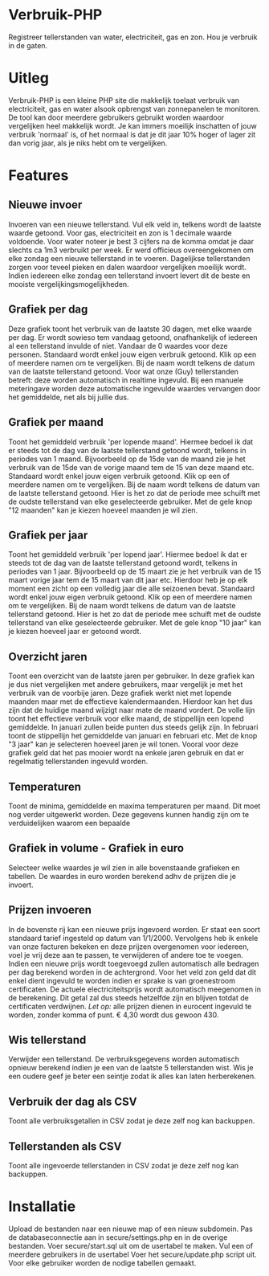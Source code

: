 # Verbruik-PHP
Registreer tellerstanden van water, electriciteit, gas en zon. Hou je verbruik in de gaten.

# Uitleg
Verbruik-PHP is een kleine PHP site die makkelijk toelaat verbruik van electriciteit, gas en water alsook opbrengst van zonnepanelen te monitoren. De tool kan door meerdere gebruikers gebruikt worden waardoor vergelijken heel makkelijk wordt. Je kan immers moeilijk inschatten of jouw verbruik 'normaal' is, of het normaal is dat je dit jaar 10% hoger of lager zit dan vorig jaar, als je niks hebt om te vergelijken.

# Features
## Nieuwe invoer
Invoeren van een nieuwe tellerstand. 
Vul elk veld in, telkens wordt de laatste waarde getoond. Voor gas, electriciteit en zon is 1 decimale waarde voldoende. Voor water noteer je best 3 cijfers na de komma omdat je daar slechts ca 1m3 verbruikt per week.
Er werd officieus overeengekomen om elke zondag een nieuwe tellerstand in te voeren. Dagelijkse tellerstanden zorgen voor teveel pieken en dalen waardoor vergelijken moeilijk wordt. Indien iedereen elke zondag een tellerstand invoert levert dit de beste en mooiste vergelijkingsmogelijkheden.

## Grafiek per dag
Deze grafiek toont het verbruik van de laatste 30 dagen, met elke waarde per dag. Er wordt sowieso tem vandaag getoond, onafhankelijk of iedereen al een tellerstand invulde of niet. Vandaar de 0 waardes voor deze personen. 
Standaard wordt enkel jouw eigen verbruik getoond. Klik op een of meerdere namen om te vergelijken. Bij de naam wordt telkens de datum van de laatste tellerstand getoond.
Voor wat onze (Guy) tellerstanden betreft: deze worden automatisch in realtime ingevuld. Bij een manuele meteringave worden deze automatische ingevulde waardes vervangen door het gemiddelde, net als bij jullie dus. 

## Grafiek per maand
Toont het gemiddeld verbruik 'per lopende maand'. Hiermee bedoel ik dat er steeds tot de dag van de laatste tellerstand getoond wordt, telkens in periodes van 1 maand. Bijvoorbeeld op de 15de van de maand zie je het verbruik van de 15de van de vorige maand tem de 15 van deze maand etc. Standaard wordt enkel jouw eigen verbruik getoond. Klik op een of meerdere namen om te vergelijken. Bij de naam wordt telkens de datum van de laatste tellerstand getoond. Hier is het zo dat de periode mee schuift met de oudste tellerstand van elke geselecteerde gebruiker. Met de gele knop "12 maanden" kan je kiezen hoeveel maanden je wil zien.

## Grafiek per jaar
Toont het gemiddeld verbruik 'per lopend jaar'. Hiermee bedoel ik dat er steeds tot de dag van de laatste tellerstand getoond wordt, telkens in periodes van 1 jaar. Bijvoorbeeld op de 15 maart zie je het verbruik van de 15 maart vorige jaar tem de 15 maart van dit jaar etc. Hierdoor heb je op elk moment een zicht op een volledig jaar die alle seizoenen bevat. Standaard wordt enkel jouw eigen verbruik getoond. Klik op een of meerdere namen om te vergelijken. Bij de naam wordt telkens de datum van de laatste tellerstand getoond. Hier is het zo dat de periode mee schuift met de oudste tellerstand van elke geselecteerde gebruiker. Met de gele knop "10 jaar" kan je kiezen hoeveel jaar er getoond wordt. 

## Overzicht jaren
Toont een overzicht van de laatste jaren per gebruiker. In deze grafiek kan je dus niet vergelijken met andere gebruikers, maar vergelijk je met het verbruik van de voorbije jaren. Deze grafiek werkt niet met lopende maanden maar met de effectieve kalendermaanden. Hierdoor kan het dus zijn dat de huidige maand wijzigt naar mate de maand vordert. De volle lijn toont het effectieve verbruik voor elke maand, de stippellijn een lopend gemiddelde. In januari zullen beide punten dus steeds gelijk zijn. In februari toont de stippellijn het gemiddelde van januari en februari etc. Met de knop "3 jaar" kan je selecteren hoeveel jaren je wil tonen. Vooral voor deze grafiek geld dat het pas mooier wordt na enkele jaren gebruik en dat er regelmatig tellerstanden ingevuld worden.

## Temperaturen
Toont de minima, gemiddelde en maxima temperaturen per maand. Dit moet nog verder uitgewerkt worden. Deze gegevens kunnen handig zijn om te verduidelijken waarom een bepaalde 

## Grafiek in volume - Grafiek in euro
Selecteer welke waardes je wil zien in alle bovenstaande grafieken en tabellen. De waardes in euro worden berekend adhv de prijzen die je invoert.

## Prijzen invoeren
In de bovenste rij kan een nieuwe prijs ingevoerd worden. 
Er staat een soort standaard tarief ingesteld op datum van 1/1/2000. Vervolgens heb ik enkele van onze facturen bekeken en deze prijzen overgenomen voor iedereen, voel je vrij deze aan te passen, te verwijderen of andere toe te voegen. Indien een nieuwe prijs wordt toegevoegd zullen automatisch alle bedragen per dag berekend worden in de achtergrond. 
Voor het veld zon geld dat dit enkel dient ingevuld te worden indien er sprake is van groenestroom certificaten. De actuele electriciteitsprijs wordt automatisch meegenomen in de berekening. Dit getal zal dus steeds hetzelfde zijn en blijven totdat de certificaten verdwijnen.
*Let op:* alle prijzen dienen in eurocent ingevuld te worden, zonder komma of punt.  € 4,30 wordt dus gewoon 430.

## Wis tellerstand
Verwijder een tellerstand. De verbruiksgegevens worden automatisch opnieuw berekend indien je een van de laatste 5 tellerstanden wist. Wis je een oudere geef je beter een seintje zodat ik alles kan laten herberekenen.

## Verbruik der dag als CSV
Toont alle verbruiksgetallen in CSV zodat je deze zelf nog kan backuppen.

## Tellerstanden als CSV
Toont alle ingevoerde tellerstanden in CSV zodat je deze zelf nog kan backuppen.

# Installatie
Upload de bestanden naar een nieuwe map of een nieuw subdomein.
Pas de databaseconnectie aan in secure/settings.php en in de overige bestanden.
Voer secure/start.sql uit om de usertabel te maken. 
Vul een of meerdere gebruikers in de usertabel
Voer het secure/update.php script uit. Voor elke gebruiker worden de nodige tabellen gemaakt. 
